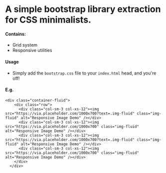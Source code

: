 # A simple bootstrap library extraction for CSS minimalists.

#### Contains:
* Grid system
* Responsive utilities

#### Usage
* Simply add the `bootstrap.css` file to your `index.html` head, and you're off!

#### E.g.
```
<div class="container-fluid">
    <div class="row">
      <div class="col-sm-3 col-xs-12"><img src="https://via.placeholder.com/1000x700?text=.img-fluid" class="img-fluid" alt="Responsive Image Demo" /></div>
      <div class="col-sm-3 col-xs-12"><img src="https://via.placeholder.com/1000x700" class="img-fluid" alt="Responsive Image Demo" /></div>
      <div class="col-sm-3 col-xs-12"><img src="https://via.placeholder.com/1000x700?text=.img-fluid" class="img-fluid" alt="Responsive Image Demo" /></div>
      <div class="col-sm-3 col-xs-12"><img src="https://via.placeholder.com/1000x700" class="img-fluid" alt="Responsive Image Demo" /></div>
    </div>
  </div>

